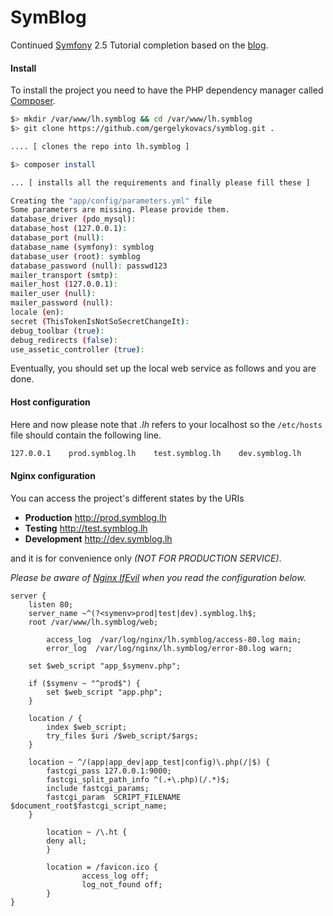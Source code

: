 SymBlog
=======

Continued [Symfony](http://symfony.com/ "Symfony") 2.5 Tutorial completion based on the [blog](http://tutorial.symblog.co.uk/ "Symfony2 Tutorial").

#### Install

To install the project you need to have the PHP dependency manager called [Composer](https://getcomposer.org/ "Composer").

```Bash
$> mkdir /var/www/lh.symblog && cd /var/www/lh.symblog
$> git clone https://github.com/gergelykovacs/symblog.git .

.... [ clones the repo into lh.symblog ]

$> composer install

... [ installs all the requirements and finally please fill these ]

Creating the "app/config/parameters.yml" file
Some parameters are missing. Please provide them.
database_driver (pdo_mysql): 
database_host (127.0.0.1): 
database_port (null): 
database_name (symfony): symblog
database_user (root): symblog
database_password (null): passwd123
mailer_transport (smtp): 
mailer_host (127.0.0.1): 
mailer_user (null): 
mailer_password (null): 
locale (en): 
secret (ThisTokenIsNotSoSecretChangeIt): 
debug_toolbar (true): 
debug_redirects (false): 
use_assetic_controller (true):
```
Eventually, you should set up the local web service as follows and you are done.

#### Host configuration

Here and now please note that *.lh* refers to your localhost so the `/etc/hosts` file should contain the following line.

```Bash
127.0.0.1    prod.symblog.lh    test.symblog.lh    dev.symblog.lh
```

#### Nginx configuration

You can access the project's different states by the URIs

- **Production** http://prod.symblog.lh
- **Testing** http://test.symblog.lh
- **Development** http://dev.symblog.lh

and it is for convenience only *(NOT FOR PRODUCTION SERVICE)*.

*Please be aware of [Nginx IfEvil](http://wiki.nginx.org/IfIsEvil "Nginx IfIsEvil") when you read the configuration below.*

```Nginx
server {
    listen 80;
    server_name ~^(?<symenv>prod|test|dev).symblog.lh$;
	root /var/www/lh.symblog/web;

        access_log  /var/log/nginx/lh.symblog/access-80.log main;
        error_log  /var/log/nginx/lh.symblog/error-80.log warn;

	set $web_script "app_$symenv.php";

	if ($symenv ~ "^prod$") {
		set $web_script "app.php";
	}

	location / {
		index $web_script;
		try_files $uri /$web_script/$args;
	}

	location ~ ^/(app|app_dev|app_test|config)\.php(/|$) {
		fastcgi_pass 127.0.0.1:9000;
		fastcgi_split_path_info ^(.+\.php)(/.*)$;
		include fastcgi_params;
		fastcgi_param  SCRIPT_FILENAME $document_root$fastcgi_script_name;
	}

        location ~ /\.ht {
		deny all;
        }

        location = /favicon.ico {
                access_log off;
                log_not_found off;
        }
}
```
